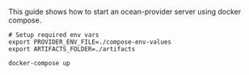 This guide shows how to start an ocean-provider server using docker compose.

```
# Setup required env vars
export PROVIDER_ENV_FILE=./compose-env-values
export ARTIFACTS_FOLDER=./artifacts

docker-compose up

```